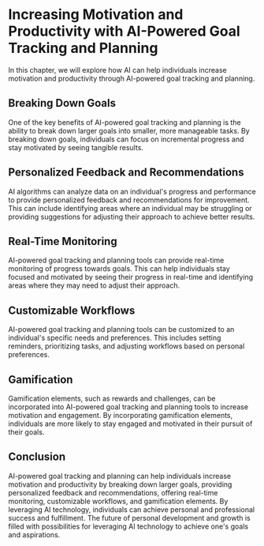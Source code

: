 Increasing Motivation and Productivity with AI-Powered Goal Tracking and Planning
================================================================================================================================

In this chapter, we will explore how AI can help individuals increase motivation and productivity through AI-powered goal tracking and planning.

Breaking Down Goals
-------------------

One of the key benefits of AI-powered goal tracking and planning is the ability to break down larger goals into smaller, more manageable tasks. By breaking down goals, individuals can focus on incremental progress and stay motivated by seeing tangible results.

Personalized Feedback and Recommendations
-----------------------------------------

AI algorithms can analyze data on an individual's progress and performance to provide personalized feedback and recommendations for improvement. This can include identifying areas where an individual may be struggling or providing suggestions for adjusting their approach to achieve better results.

Real-Time Monitoring
--------------------

AI-powered goal tracking and planning tools can provide real-time monitoring of progress towards goals. This can help individuals stay focused and motivated by seeing their progress in real-time and identifying areas where they may need to adjust their approach.

Customizable Workflows
----------------------

AI-powered goal tracking and planning tools can be customized to an individual's specific needs and preferences. This includes setting reminders, prioritizing tasks, and adjusting workflows based on personal preferences.

Gamification
------------

Gamification elements, such as rewards and challenges, can be incorporated into AI-powered goal tracking and planning tools to increase motivation and engagement. By incorporating gamification elements, individuals are more likely to stay engaged and motivated in their pursuit of their goals.

Conclusion
----------

AI-powered goal tracking and planning can help individuals increase motivation and productivity by breaking down larger goals, providing personalized feedback and recommendations, offering real-time monitoring, customizable workflows, and gamification elements. By leveraging AI technology, individuals can achieve personal and professional success and fulfillment. The future of personal development and growth is filled with possibilities for leveraging AI technology to achieve one's goals and aspirations.
